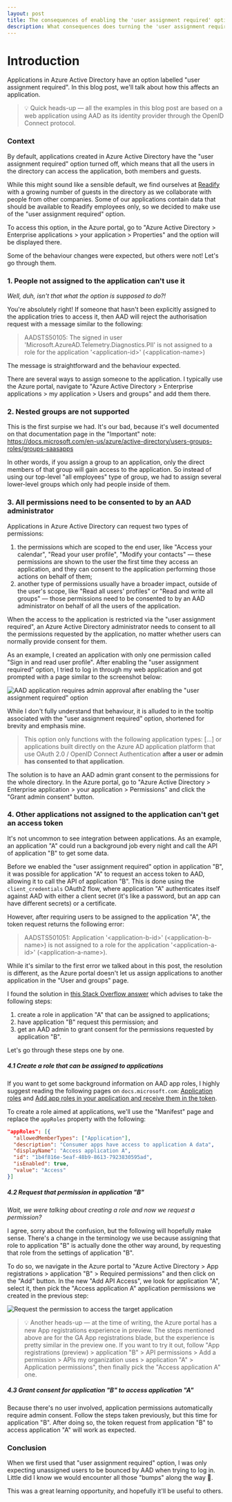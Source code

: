 ```yaml
---
layout: post
title: The consequences of enabling the 'user assignment required' option in AAD apps
description: What consequences does turning the 'user assignment required' option have on applications?
---
```


# Introduction

Applications in Azure Active Directory have an option labelled "user assignment required". In this blog post, we'll talk about how this affects an application.

> 💡 Quick heads-up &mdash; all the examples in this blog post are based on a web application using AAD as its identity provider through the OpenID Connect protocol.

### Context

By default, applications created in Azure Active Directory have the "user assignment required" option turned off, which means that all the users in the directory can access the application, both members and guests.

While this might sound like a sensible default, we find ourselves at [Readify](https://readify.net) with a growing number of guests in the directory as we collaborate with people from other companies. Some of our applications contain data that should be available to Readify employees only, so we decided to make use of the "user assignment required" option.

To access this option, in the Azure portal, go to "Azure Active Directory > Enterprise applications > your application > Properties" and the option will be displayed there.

Some of the behaviour changes were expected, but others were not! Let's go through them.

### 1. People not assigned to the application can't use it

_Well, duh, isn't that what the option is supposed to do?!_

You're absolutely right! If someone that hasn't been explicitly assigned to the application tries to access it, then AAD will reject the authorisation request with a message similar to the following:

> AADSTS50105: The signed in user 'Microsoft.AzureAD.Telemetry.Diagnostics.PII' is not assigned to a role for the application '\<application-id>' (\<application-name>)

The message is straightforward and the behaviour expected.

There are several ways to assign someone to the application. I typically use the Azure portal, navigate to "Azure Active Directory > Enterprise applications > my application > Users and groups" and add them there.

### 2. Nested groups are not supported

This is the first surpise we had. It's our bad, because it's well documented on that documentation page in the "Important" note: https://docs.microsoft.com/en-us/azure/active-directory/users-groups-roles/groups-saasapps

In other words, if you assign a group to an application, only the direct members of that group will gain access to the application. So instead of using our top-level "all employees" type of group, we had to assign several lower-level groups which only had people inside of them.

### 3. All permissions need to be consented to by an AAD administrator

Applications in Azure Active Directory can request two types of permissions:

1. the permissions which are scoped to the end user, like "Access your calendar", "Read your user profile", "Modify your contacts" &mdash; these permissions are shown to the user the first time they access an application, and they can consent to the application performing those actions on behalf of them;
1. another type of permissions usually have a broader impact, outside of the user's scope, like "Read all users' profiles" or "Read and write all groups" &mdash; those permissions need to be consented to by an AAD administrator on behalf of all the users of the application.

When the access to the application is restricted via the "user assignment required", an Azure Active Directory administrator needs to consent to all the permissions requested by the application, no matter whether users can normally provide consent for them.

As an example, I created an application with only one permission called "Sign in and read user profile". After enabling the "user assignment required" option, I tried to log in through my web application and got prompted with a page similar to the screenshot below:

![AAD application requires admin approval after enabling the "user assignment required" option](/public/images/posts/aad-user-assignment-required/app-needs-admin-approval-after-enabling-user-assignment-required.png)

While I don't fully understand that behaviour, it is alluded to in the tooltip associated with the "user assignment required" option, shortened for brevity and emphasis mine.

> This option only functions with the following application types: [...] or applications built directly on the Azure AD application platform that use OAuth 2.0 / OpenID Connect Authentication **after a user or admin has consented to that application**.

The solution is to have an AAD admin grant consent to the permissions for the whole directory. In the Azure portal, go to "Azure Active Directory > Enterprise application > your application > Permissions" and click the "Grant admin consent" button.

### 4. Other applications not assigned to the application can't get an access token

It's not uncommon to see integration between applications. As an example, an application "A" could run a background job every night and call the API of application "B" to get some data.

Before we enabled the "user assignment required" option in application "B", it was possible for application "A" to request an access token to AAD, allowing it to call the API of application "B". This is done using the `client_credentials` OAuth2 flow, where application "A" authenticates itself against AAD with either a client secret (it's like a password, but an app can have different secrets) or a certificate.

However, after requiring users to be assigned to the application "A", the token request returns the following error:

> AADSTS501051: Application '\<application-b-id>' (\<application-b-name>) is not assigned to a role for the application '\<application-a-id>' (\<application-a-name>).

While it's similar to the first error we talked about in this post, the resolution is different, as the Azure portal doesn't let us assign applications to another application in the "User and groups" page.

I found the solution in [this Stack Overflow answer](https://stackoverflow.com/a/45839322/562839) which advises to take the following steps:

1. create a role in application "A" that can be assigned to applications;
1. have application "B" request this permission; and
1. get an AAD admin to grant consent for the permissions requested by application "B".

Let's go through these steps one by one.

##### 4.1 Create a role that can be assigned to applications

If you want to get some background information on AAD app roles, I highly suggest reading the following pages on `docs.microsoft.com`: [Application roles](https://docs.microsoft.com/en-us/azure/architecture/multitenant-identity/app-roles) and [Add app roles in your application and receive them in the token](https://docs.microsoft.com/en-us/azure/active-directory/develop/howto-add-app-roles-in-azure-ad-apps).

To create a role aimed at applications, we'll use the "Manifest" page and replace the `appRoles` property with the following:

```json
"appRoles": [{
  "allowedMemberTypes": ["Application"],
  "description": "Consumer apps have access to application A data",
  "displayName": "Access application A",
  "id": "1b4f816e-5eaf-48b9-8613-7923830595ad",
  "isEnabled": true,
  "value": "Access"
}]
```

##### 4.2 Request that permission in application "B"

_Wait, we were talking about creating a role and now we request a permission?_

I agree, sorry about the confusion, but the following will hopefully make sense. There's a change in the terminology we use because assigning that role to application "B" is actually done the other way around, by requesting that role from the settings of application "B".

To do so, we navigate in the Azure portal to "Azure Active Directory > App registrations > application "B" > Required permissions" and then click on the "Add" button. In the new "Add API Access", we look for application "A", select it, then pick the "Access application A" application permissions we created in the previous step:

![Request the permission to access the target application](/public/images/posts/aad-user-assignment-required/request-application-permission.png)

> 💡 Another heads-up &mdash; at the time of writing, the Azure portal has a new App registrations experience in preview. The steps mentioned above are for the GA App registrations blade, but the experience is pretty similar in the preview one. If you want to try it out, follow "App registrations (preview) > application "B" > API permissions > Add a permission > APIs my organization uses > application "A" > Application permissions", then finally pick the "Access application A" one.

##### 4.3 Grant consent for application "B" to access application "A"

Because there's no user involved, application permissions automatically require admin consent. Follow the steps taken previously, but this time for application "B". After doing so, the token request from application "B" to access application "A" will work as expected.

### Conclusion

When we first used that "user assignment required" option, I was only expecting unassigned users to be bounced by AAD when trying to log in. Little did I know we would encounter all those "bumps" along the way 🤣.

This was a great learning opportunity, and hopefully it'll be useful to others.